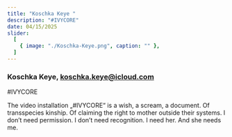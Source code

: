 ```yaml
---
title: "Koschka Keye "
description: "#IVYCORE"
date: 04/15/2025
slider:
  [
    { image: "./Koschka-Keye.png", caption: "" },
  ]
---
```


### Koschka Keye, koschka.keye@icloud.com 

#IVYCORE <br/>


The video installation „#IVYCORE“ is a wish, a scream, a document. Of transspecies kinship. Of claiming the right to mother outside their systems. I don’t need permission. I don’t need recognition. I need her. And she needs me. 
<br/>
